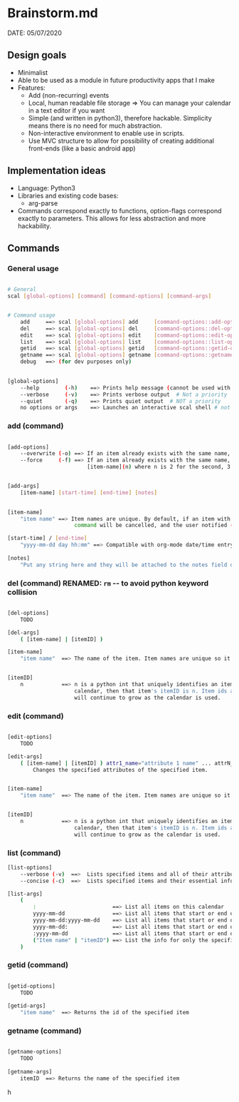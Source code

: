 # Brainstorm.md
DATE: 05/07/2020


## Design goals

* Minimalist
* Able to be used as a module in future productivity apps that I make
* Features:
    * Add (non-recurring) events
    * Local, human readable file storage => You can manage your calendar in a text editor if you want
    * Simple (and written in python3), therefore hackable. Simplicity means there is no need for much abstraction.
    * Non-interactive environment to enable use in scripts.
    * Use MVC structure to allow for possibility of creating additional front-ends (like a basic android app)

## Implementation ideas

* Language: Python3
* Libraries and existing code bases:
     * arg-parse
* Commands correspond exactly to functions, option-flags correspond exactly to parameters. This allows for less abstraction and more hackability.
     


## Commands


### General usage

```sh

# General
scal [global-options] [command] [command-options] [command-args]


# Command usage
    add     ==> scal [global-options] add     [command-options::add-options]     [command-args::add-args]
    del     ==> scal [global-options] del     [command-options::del-options]     [command-args::del-args]
    edit    ==> scal [global-options] edit    [command-options::edit-options]    [command-args::edit-args]
    list    ==> scal [global-options] list    [command-options::list-options]    [command-args::list-args]
    getid   ==> scal [global-options] getid   [command-options::getid-options]   [command-args::getid-args]
    getname ==> scal [global-options] getname [command-options::getname-options] [command-args::getname-args]
    debug   ==> (for dev purposes only)
    

[global-options]
    --help        (-h)    ==> Prints help message (cannot be used with command)
    --verbose     (-v)    ==> Prints verbose output  # Not a priority
    --quiet       (-q)    ==> Prints quiet output  # NOT a priority
    no options or args    ==> Launches an interactive scal shell # not a priority
```

### add (command)

```sh

[add-options]
    --overwrite (-o) ==> If an item already exists with the same name, it will be deleted and overwritten with this entry
    --force     (-f) ==> If an item already exists with the same name, another item will be created with the name 
                         [item-name](n) where n is 2 for the second, 3 for the third, etc.


[add-args]
    [item-name] [start-time] [end-time] [notes]
    

[item-name]
    "item name" ==> Item names are unique. By default, if an item with the current name already exists, the 
                     command will be cancelled, and the user notified (unless another option is given)

[start-time] / [end-time]
    "yyyy-mm-dd day hh:mm" ==> Compatible with org-mode date/time entry
    
[notes]
    "Put any string here and they will be attached to the notes field of the item"

```


### del (command) RENAMED: `rm` -- to avoid python keyword collision

```sh

[del-options]
    TODO

[del-args]
    ( [item-name] | [itemID] )

[item-name]
    "item name"  ==> The name of the item. Item names are unique so it is unambiguous which to delete)


[itemID]
    n            ==> n is a python int that uniquely identifies an item. If the nth item is created in the 
                     calendar, then that item's itemID is n. Item ids are never recalculated, so item id's 
                     will continue to grow as the calendar is used.
```

### edit (command)

```sh

[edit-options]
    TODO

[edit-args]
    ( [item-name] | [itemID] ) attr1_name="attribute 1 name" ... attrN_name="attribute N name"  ==>
        Changes the specified attributes of the specified item.


[item-name]
    "item name"  ==> The name of the item. Item names are unique so it is unambiguous which to delete)


[itemID]
    n            ==> n is a python int that uniquely identifies an item. If the nth item is created in the 
                     calendar, then that item's itemID is n. Item ids are never recalculated, so item id's 
                     will continue to grow as the calendar is used.
```

### list (command)


```sh
[list-options]
    --verbose (-v)  ==>  Lists specified items and all of their attributes in an easy to read manner (default is verbose)
    --concise (-c)  ==>  Lists specified items and their essential info (Name, itemID, start-time, end-time) in a concise manner, one item per line)

[list-args]
    (
        :                        ==> List all items on this calendar
        yyyy-mm-dd               ==> List all items that start or end on this day
        yyyy-mm-dd:yyyy-mm-dd    ==> List all items that start or end on this interval
        yyyy-mm-dd:              ==> List all items that start or end on or after this day
        :yyyy-mm-dd              ==> List all items that start or end on or before this day
        ("Item name" | "itemID") ==> List the info for only the specified item
    )
```


### getid (command)

```sh

[getid-options] 
    TODO
    
[getid-args]
    "item name"  ==> Returns the id of the specified item


```


### getname (command)


```sh

[getname-options] 
    TODO
    
[getname-args]
    itemID  ==> Returns the name of the specified item


```



h
